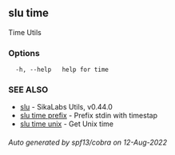 ## slu time

Time Utils

### Options

```
  -h, --help   help for time
```

### SEE ALSO

* [slu](slu.md)	 - SikaLabs Utils, v0.44.0
* [slu time prefix](slu_time_prefix.md)	 - Prefix stdin with timestap
* [slu time unix](slu_time_unix.md)	 - Get Unix time

###### Auto generated by spf13/cobra on 12-Aug-2022
